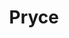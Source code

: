---
slug: "/Pryce"
title: "Pryce"
description: "app showcases comprehensive device plans for Celcom Bluecube and Digi Store visitors, along with detailed pricing information, providing users with clear and concise options."
# url: ""
# button: ""

contributions:
  - role: Concept Exploration
  - role: UI/UX + Prototyping
  - role: Front End Development

technologies:
  - tool: Adobe XD
  - tool: Tailwind
  - tool: Next.js
  - tool: PWA

featuredImages:
  - image: images/pryce-1.png
  - image: images/pryce-2.png
  - image: images/pryce-3.png
---